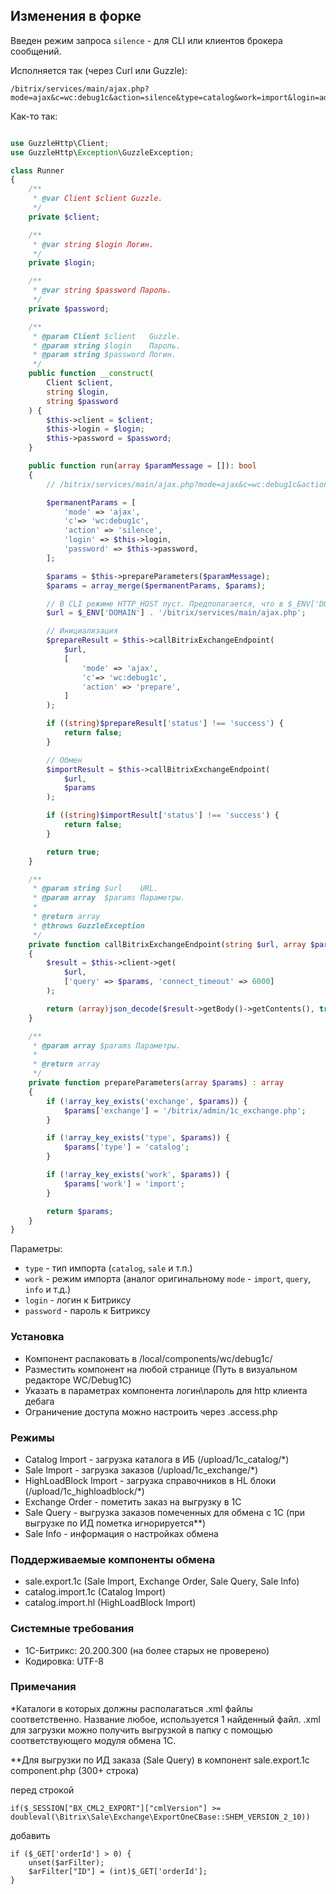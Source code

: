 ## Изменения в форке

Введен режим запроса `silence` - для CLI или клиентов брокера сообщений.

Исполняется так (через Curl или Guzzle):

```
/bitrix/services/main/ajax.php?mode=ajax&c=wc:debug1c&action=silence&type=catalog&work=import&login=admin&password=admin

```

Как-то так:

```php

use GuzzleHttp\Client;
use GuzzleHttp\Exception\GuzzleException;

class Runner
{
    /**
     * @var Client $client Guzzle.
     */
    private $client;

    /**
     * @var string $login Логин.
     */
    private $login;

    /**
     * @var string $password Пароль.
     */
    private $password;

    /**
     * @param Client $client   Guzzle.
     * @param string $login    Пароль.
     * @param string $password Логин.
     */
    public function __construct(
        Client $client,
        string $login,
        string $password
    ) {
        $this->client = $client;
        $this->login = $login;
        $this->password = $password;
    }

    public function run(array $paramMessage = []): bool
    {
        // /bitrix/services/main/ajax.php?mode=ajax&c=wc:debug1c&action=init&silence=Y&type=catalog&work=import&login=admin&password=admin

        $permanentParams = [
            'mode' => 'ajax',
            'c'=> 'wc:debug1c',
            'action' => 'silence',
            'login' => $this->login,
            'password' => $this->password,
        ];

        $params = $this->prepareParameters($paramMessage);
        $params = array_merge($permanentParams, $params);

        // В CLI режиме HTTP_HOST пуст. Предполагается, что в $_ENV['DOMAIN'] лежит то, что надо.
        $url = $_ENV['DOMAIN'] . '/bitrix/services/main/ajax.php';

        // Инициализация
        $prepareResult = $this->callBitrixExchangeEndpoint(
            $url,
            [
                'mode' => 'ajax',
                'c'=> 'wc:debug1c',
                'action' => 'prepare',
            ]
        );

        if ((string)$prepareResult['status'] !== 'success') {
            return false;
        }

        // Обмен
        $importResult = $this->callBitrixExchangeEndpoint(
            $url,
            $params
        );

        if ((string)$importResult['status'] !== 'success') {
            return false;
        }

        return true;
    }

    /**
     * @param string $url    URL.
     * @param array  $params Параметры.
     *
     * @return array
     * @throws GuzzleException
     */
    private function callBitrixExchangeEndpoint(string $url, array $params) : array
    {
        $result = $this->client->get(
            $url,
            ['query' => $params, 'connect_timeout' => 6000]
        );

        return (array)json_decode($result->getBody()->getContents(), true);
    }

    /**
     * @param array $params Параметры.
     *
     * @return array
     */
    private function prepareParameters(array $params) : array
    {
        if (!array_key_exists('exchange', $params)) {
            $params['exchange'] = '/bitrix/admin/1c_exchange.php';
        }

        if (!array_key_exists('type', $params)) {
            $params['type'] = 'catalog';
        }

        if (!array_key_exists('work', $params)) {
            $params['work'] = 'import';
        }

        return $params;
    }
}
```

Параметры:

- `type` - тип импорта (`catalog`, `sale` и т.п.)
- `work` - режим импорта (аналог оригинальному `mode` - `import`, `query`, `info` и т.д.)
- `login` - логин к Битриксу
- `password` - пароль к Битриксу

### Установка
* Компонент распаковать в /local/components/wc/debug1c/
* Разместить компонент на любой странице (Путь в визуальном редакторе WC/Debug1C)
* Указать в параметрах компонента логин\пароль для http клиента дебага
* Ограничение доступа можно настроить через .access.php

### Режимы
* Catalog Import - загрузка каталога в ИБ (/upload/1c_catalog/*)
* Sale Import - загрузка заказов (/upload/1c_exchange/*)
* HighLoadBlock Import - загрузка справочников в HL блоки (/upload/1c_highloadblock/*)
* Exchange Order - пометить заказ на выгрузку в 1С
* Sale Query - выгрузка заказов помеченных для обмена с 1С (при выгрузке по ИД пометка игнорируется**)
* Sale Info - информация о настройках обмена


### Поддерживаемые компоненты обмена
* sale.export.1c (Sale Import, Exchange Order, Sale Query, Sale Info)
* catalog.import.1c (Catalog Import)
* catalog.import.hl (HighLoadBlock Import)

### Системные требования
* 1C-Битрикс: 20.200.300 (на более старых не проверено)
* Кодировка: UTF-8

### Примечания
*Каталоги в которых должны располагаться .xml файлы соответственно. Название любое, используется 1 найденный файл. .xml для загрузки можно получить выгрузкой в папку с помощью соответствующего модуля обмена 1С.

**Для выгрузки по ИД заказа (Sale Query) в компонент sale.export.1c component.php  (300+ строка)

перед строкой
```
if($_SESSION["BX_CML2_EXPORT"]["cmlVersion"] >= doubleval(\Bitrix\Sale\Exchange\ExportOneCBase::SHEM_VERSION_2_10))
```
добавить
```
if ($_GET['orderId'] > 0) {
    unset($arFilter);
    $arFilter["ID"] = (int)$_GET['orderId'];
}
```
